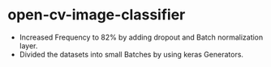 # open-cv-image-classifier
- Increased Frequency to 82% by adding dropout and Batch normalization layer.
- Divided the datasets into small Batches by using keras Generators.

